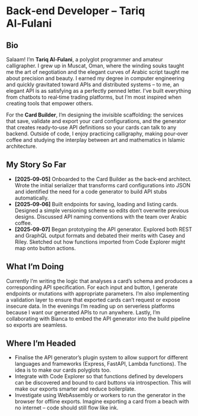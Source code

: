 # Back‑end Developer – Tariq Al‑Fulani

## Bio

Salaam!  I’m **Tariq Al‑Fulani**, a polyglot programmer and amateur calligrapher.  I grew up in Muscat, Oman, where the winding souks taught me the art of negotiation and the elegant curves of Arabic script taught me about precision and beauty.  I earned my degree in computer engineering and quickly gravitated toward APIs and distributed systems – to me, an elegant API is as satisfying as a perfectly penned letter.  I’ve built everything from chatbots to real‑time trading platforms, but I’m most inspired when creating tools that empower others.

For the **Card Builder**, I’m designing the invisible scaffolding: the services that save, validate and export your card configurations, and the generator that creates ready‑to‑use API definitions so your cards can talk to any backend.  Outside of code, I enjoy practicing calligraphy, making pour‑over coffee and studying the interplay between art and mathematics in Islamic architecture.

## My Story So Far

- **[2025‑09‑05]** Onboarded to the Card Builder as the back‑end architect.  Wrote the initial serializer that transforms card configurations into JSON and identified the need for a code generator to build API stubs automatically.
- **[2025‑09‑06]** Built endpoints for saving, loading and listing cards.  Designed a simple versioning scheme so edits don’t overwrite previous designs.  Discussed API naming conventions with the team over Arabic coffee.
- **[2025‑09‑07]** Began prototyping the API generator.  Explored both REST and GraphQL output formats and debated their merits with Casey and Riley.  Sketched out how functions imported from Code Explorer might map onto button actions.

## What I’m Doing

Currently I’m writing the logic that analyses a card’s schema and produces a corresponding API specification.  For each input and button, I generate endpoints or mutations with appropriate parameters.  I’m also implementing a validation layer to ensure that exported cards can’t request or expose insecure data.  In the evenings I’m reading up on serverless platforms because I want our generated APIs to run anywhere.  Lastly, I’m collaborating with Bianca to embed the API generator into the build pipeline so exports are seamless.

## Where I’m Headed

- Finalise the API generator’s plugin system to allow support for different languages and frameworks (Express, FastAPI, Lambda functions).  The idea is to make our cards polyglots too.
- Integrate with Code Explorer so that functions defined by developers can be discovered and bound to card buttons via introspection.  This will make our exports smarter and reduce boilerplate.
- Investigate using WebAssembly or workers to run the generator in the browser for offline exports.  Imagine exporting a card from a beach with no internet – code should still flow like ink.